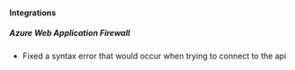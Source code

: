 
#### Integrations

##### Azure Web Application Firewall

- Fixed a syntax error that would occur when trying to connect to the api
